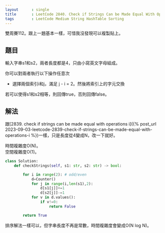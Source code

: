 ```yaml
---
layout      : single
title       : LeetCode 2840. Check if Strings Can be Made Equal With Operations II
tags        : LeetCode Medium String HashTable Sorting
---
```

雙周賽112。跟上一題基本一樣，可惜我沒發現可以複製貼上。  

## 題目

輸入字串s1和s2，兩者長度都是4，只由小寫英文字母組成。  

你可以對兩者執行以下操作任意次  

- 選擇兩個索引i和j，滿足 j - i = 2。然後將索引上的字元交換  

若可以使得s1和s2相等，則回傳true，否則回傳false。  

## 解法

跟[2839. check if strings can be made equal with operations i]({% post_url 2023-09-03-leetcode-2839-check-if-strings-can-be-made-equal-with-operations-i %})一樣，只是長度從4變成N，改一下就好。  

時間複雜度O(N)。  
空間複雜度O(1)。  

```python
class Solution:
    def checkStrings(self, s1: str, s2: str) -> bool:

        for i in range(2): # odd/even
            d=Counter()
            for j in range(i,len(s1),2): 
                d[s1[j]]+=1
                d[s2[j]]-=1
            for v in d.values():
                if v!=0:
                    return False

        return True
```

排序解法一樣可以，但字串長度不再是常數，時間複雜度會變成O(N log N)。  

